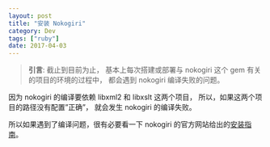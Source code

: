 ```yaml
---
layout: post
title: "安装 Nokogiri"
category: Dev
tags: ["ruby"]
date: 2017-04-03
---
```


>**引言**: 
截止到目前为止，
基本上每次搭建或部署与 nokogiri 这个 gem 有关的项目的环境的过程中，
都会遇到 nokogiri 编译失败的问题。

因为 nokogiri 的编译要依赖 libxml2 和 libxslt 这两个项目，
所以，如果这两个项目的路径没有配置”正确”， 
就会发生 nokogiri 的编译失败。

所以如果遇到了编译问题，很有必要看一下 nokogiri 的官方网站给出的[安装指南](http://www.nokogiri.org/tutorials/installing_nokogiri.html)。

